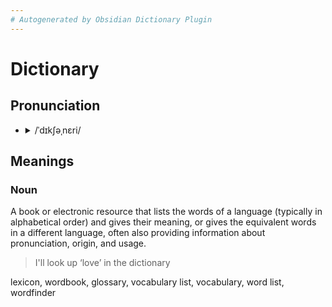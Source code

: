 ```yaml
---
# Autogenerated by Obsidian Dictionary Plugin
---
```


# Dictionary

## Pronunciation

- <details><summary>/ˈdɪkʃəˌnɛri/</summary><audio controls><source src="https://lex-audio.useremarkable.com/mp3/dictionary_us_1.mp3"></audio></details>

## Meanings

### Noun

A book or electronic resource that lists the words of a language (typically in alphabetical order) and gives their meaning, or gives the equivalent words in a different language, often also providing information about pronunciation, origin, and usage.

> I'll look up ‘love’ in the dictionary

lexicon, wordbook, glossary, vocabulary list, vocabulary, word list, wordfinder



